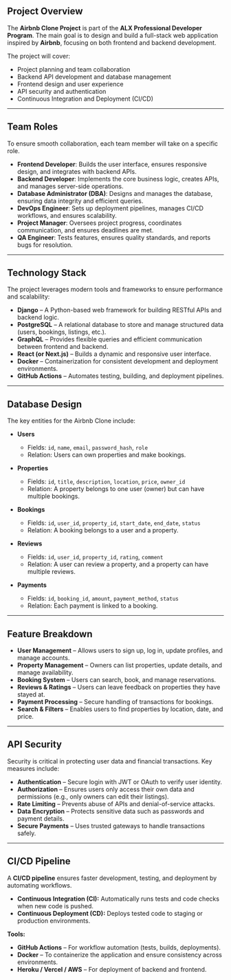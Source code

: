 ##  Project Overview

The **Airbnb Clone Project** is part of the **ALX Professional Developer Program**. The main goal is to design and build a full-stack web application inspired by **Airbnb**, focusing on both frontend and backend development.

The project will cover:

* Project planning and team collaboration
* Backend API development and database management
* Frontend design and user experience
* API security and authentication
* Continuous Integration and Deployment (CI/CD)

---

## Team Roles

To ensure smooth collaboration, each team member will take on a specific role.

* **Frontend Developer**: Builds the user interface, ensures responsive design, and integrates with backend APIs.
* **Backend Developer**: Implements the core business logic, creates APIs, and manages server-side operations.
* **Database Administrator (DBA)**: Designs and manages the database, ensuring data integrity and efficient queries.
* **DevOps Engineer**: Sets up deployment pipelines, manages CI/CD workflows, and ensures scalability.
* **Project Manager**: Oversees project progress, coordinates communication, and ensures deadlines are met.
* **QA Engineer**: Tests features, ensures quality standards, and reports bugs for resolution.

---

## Technology Stack

The project leverages modern tools and frameworks to ensure performance and scalability:

* **Django** – A Python-based web framework for building RESTful APIs and backend logic.
* **PostgreSQL** – A relational database to store and manage structured data (users, bookings, listings, etc.).
* **GraphQL** – Provides flexible queries and efficient communication between frontend and backend.
* **React (or Next.js)** – Builds a dynamic and responsive user interface.
* **Docker** – Containerization for consistent development and deployment environments.
* **GitHub Actions** – Automates testing, building, and deployment pipelines.

---

## Database Design

The key entities for the Airbnb Clone include:

* **Users**

  * Fields: `id`, `name`, `email`, `password_hash`, `role`
  * Relation: Users can own properties and make bookings.

* **Properties**

  * Fields: `id`, `title`, `description`, `location`, `price`, `owner_id`
  * Relation: A property belongs to one user (owner) but can have multiple bookings.

* **Bookings**

  * Fields: `id`, `user_id`, `property_id`, `start_date`, `end_date`, `status`
  * Relation: A booking belongs to a user and a property.

* **Reviews**

  * Fields: `id`, `user_id`, `property_id`, `rating`, `comment`
  * Relation: A user can review a property, and a property can have multiple reviews.

* **Payments**

  * Fields: `id`, `booking_id`, `amount`, `payment_method`, `status`
  * Relation: Each payment is linked to a booking.

---

## Feature Breakdown

* **User Management** – Allows users to sign up, log in, update profiles, and manage accounts.
* **Property Management** – Owners can list properties, update details, and manage availability.
* **Booking System** – Users can search, book, and manage reservations.
* **Reviews & Ratings** – Users can leave feedback on properties they have stayed at.
* **Payment Processing** – Secure handling of transactions for bookings.
* **Search & Filters** – Enables users to find properties by location, date, and price.

---

## API Security

Security is critical in protecting user data and financial transactions. Key measures include:

* **Authentication** – Secure login with JWT or OAuth to verify user identity.
* **Authorization** – Ensures users only access their own data and permissions (e.g., only owners can edit their listings).
* **Rate Limiting** – Prevents abuse of APIs and denial-of-service attacks.
* **Data Encryption** – Protects sensitive data such as passwords and payment details.
* **Secure Payments** – Uses trusted gateways to handle transactions safely.

---

## CI/CD Pipeline

A **CI/CD pipeline** ensures faster development, testing, and deployment by automating workflows.

* **Continuous Integration (CI):** Automatically runs tests and code checks when new code is pushed.
* **Continuous Deployment (CD):** Deploys tested code to staging or production environments.

**Tools:**

* **GitHub Actions** – For workflow automation (tests, builds, deployments).
* **Docker** – To containerize the application and ensure consistency across environments.
* **Heroku / Vercel / AWS** – For deployment of backend and frontend.

